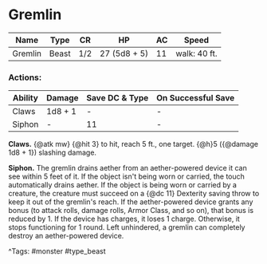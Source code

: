 # Gremlin

| Name | Type | CR | HP | AC | Speed |
|------|------|----|----|----|-------|
| Gremlin | Beast | 1/2 | 27 (5d8 + 5) | 11 | walk: 40 ft. |

### Actions:

| Ability | Damage | Save DC & Type | On Successful Save |
|---------|--------|----------------|--------------------|
| Claws | 1d8 + 1 | - | - |
| Siphon | - | 11 | - |


**Claws.** {@atk mw} {@hit 3} to hit, reach 5 ft., one target. {@h}5 ({@damage 1d8 + 1}) slashing damage.

**Siphon.** The gremlin drains aether from an aether-powered device it can see within 5 feet of it. If the object isn't being worn or carried, the touch automatically drains aether. If the object is being worn or carried by a creature, the creature must succeed on a {@dc 11} Dexterity saving throw to keep it out of the gremlin's reach. If the aether-powered device grants any bonus (to attack rolls, damage rolls, Armor Class, and so on), that bonus is reduced by 1. If the device has charges, it loses 1 charge. Otherwise, it stops functioning for 1 round. Left unhindered, a gremlin can completely destroy an aether-powered device.

^Tags: #monster #type_beast
